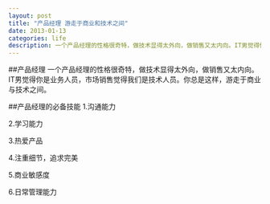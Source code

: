 ```yaml
---
layout: post
title: "产品经理 游走于商业和技术之间"
date: 2013-01-13
categories: life
description: 一个产品经理的性格很奇特，做技术显得太外向，做销售又太内向。IT男觉得你是业务人员，市场销售觉得我们是技术人员。你总是这样，游走于商业与技术之间。
---
```

##产品经理
一个产品经理的性格很奇特，做技术显得太外向，做销售又太内向。IT男觉得你是业务人员，市场销售觉得我们是技术人员。你总是这样，游走于商业与技术之间。

##产品经理的必备技能
1.沟通能力

2.学习能力

3.热爱产品

4.注重细节，追求完美

5.商业敏感度

6.日常管理能力
